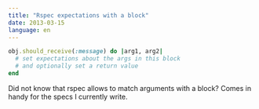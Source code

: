 ```yaml
---
title: "Rspec expectations with a block"
date: 2013-03-15
language: en
---
```


```ruby
obj.should_receive(:message) do |arg1, arg2|
  # set expectations about the args in this block
  # and optionally set a return value
end
```

Did not know that rspec allows to match arguments with a block? Comes in handy for the specs I currently write.
